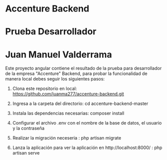 # Accenture Backend
# Prueba Desarrollador 
# Juan Manuel Valderrama

Este proyecto angular contiene el resultado de la prueba para desarrollador de la empresa "Accenture" Backend, para probar la funcionalidad de manera local debes seguir los siguientes pasos:

1. Clona este repositorio en local: 
https://github.com/juanma277/accenture-backend.git

2. Ingresa a la carpeta del directorio:
cd accenture-backend-master

3. Instala las dependencias necesarias:
composer install

4. Configurar el archivo .env con el nombre de la base de datos, el usuario y la contraseña

5. Realizar la migración neceseria : php artisan migrate

6. Lanza la aplicación para ver la aplicación en http://localhost:8000/ :
php artisan serve
